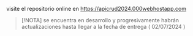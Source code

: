 visite el repositorio online en 
https://apicrud2024.000webhostapp.com
> [!NOTA]
> se encuentra en desarrollo y progresivamente habrán actualizaciones hasta llegar a la fecha de entrega ( 02/07/2024 )
